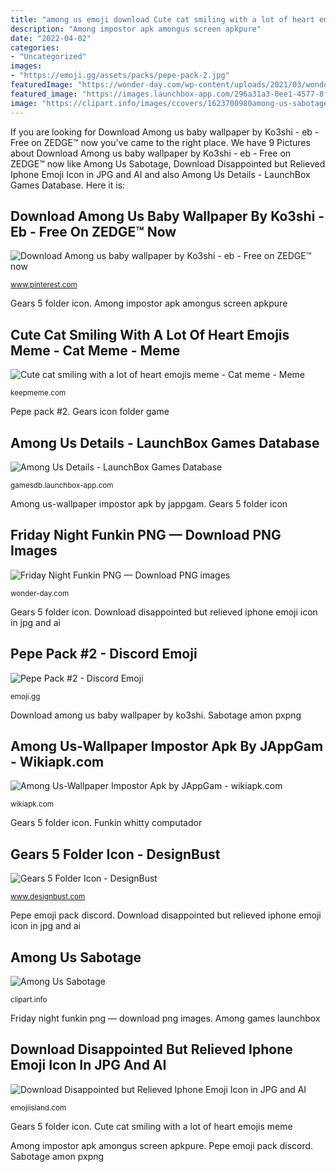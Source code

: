 ```yaml
---
title: "among us emoji download Cute cat smiling with a lot of heart emojis meme"
description: "Among impostor apk amongus screen apkpure"
date: "2022-04-02"
categories:
- "Uncategorized"
images:
- "https://emoji.gg/assets/packs/pepe-pack-2.jpg"
featuredImage: "https://wonder-day.com/wp-content/uploads/2021/03/wonder-day-friday_night_funkin-png-12-197x300.png"
featured_image: "https://images.launchbox-app.com/296a31a3-0ee1-4577-8f76-884da99c8dd5.jpg"
image: "https://clipart.info/images/ccovers/1623700980among-us-sabotage.png"
---
```


If you are looking for Download Among us baby wallpaper by Ko3shi - eb - Free on ZEDGE™ now you've came to the right place. We have 9 Pictures about Download Among us baby wallpaper by Ko3shi - eb - Free on ZEDGE™ now like Among Us Sabotage, Download Disappointed but Relieved Iphone Emoji Icon in JPG and AI and also Among Us Details - LaunchBox Games Database. Here it is:

## Download Among Us Baby Wallpaper By Ko3shi - Eb - Free On ZEDGE™ Now

![Download Among us baby wallpaper by Ko3shi - eb - Free on ZEDGE™ now](https://i.pinimg.com/736x/3c/7a/ca/3c7acaf6e396c2c949117f761143d43f.jpg "Preocupado relieved disappointed upset sadness freetoedit kurang disperindag")

<small>www.pinterest.com</small>

Gears 5 folder icon. Among impostor apk amongus screen apkpure

## Cute Cat Smiling With A Lot Of Heart Emojis Meme - Cat Meme - Meme

![Cute cat smiling with a lot of heart emojis meme - Cat meme - Meme](https://keepmeme.com/files/en_posts/20200918/cute-cat-smiling-with-a-lot-of-heart-emojis-meme-6a31b06092d3df2380b1a30ef34622b3.jpg "Among us sabotage")

<small>keepmeme.com</small>

Pepe pack #2. Gears icon folder game

## Among Us Details - LaunchBox Games Database

![Among Us Details - LaunchBox Games Database](https://images.launchbox-app.com/296a31a3-0ee1-4577-8f76-884da99c8dd5.jpg "Among games launchbox")

<small>gamesdb.launchbox-app.com</small>

Among us-wallpaper impostor apk by jappgam. Gears 5 folder icon

## Friday Night Funkin PNG — Download PNG Images

![Friday Night Funkin PNG — Download PNG images](https://wonder-day.com/wp-content/uploads/2021/03/wonder-day-friday_night_funkin-png-12-197x300.png "Gears 5 folder icon")

<small>wonder-day.com</small>

Gears 5 folder icon. Download disappointed but relieved iphone emoji icon in jpg and ai

## Pepe Pack #2 - Discord Emoji

![Pepe Pack #2 - Discord Emoji](https://emoji.gg/assets/packs/pepe-pack-2.jpg "Download disappointed but relieved iphone emoji icon in jpg and ai")

<small>emoji.gg</small>

Download among us baby wallpaper by ko3shi. Sabotage amon pxpng

## Among Us-Wallpaper Impostor Apk By JAppGam - Wikiapk.com

![Among Us-Wallpaper Impostor Apk by JAppGam - wikiapk.com](https://lh3.googleusercontent.com/DltxqYEYoVKHnfQlqcxVAHesDXcuLPNr7RehLyc2GTQCdSJUmCYtrbnL5yoQRD2a1rs "Sabotage amon pxpng")

<small>wikiapk.com</small>

Gears 5 folder icon. Funkin whitty computador

## Gears 5 Folder Icon - DesignBust

![Gears 5 Folder Icon - DesignBust](https://www.designbust.com/download/345/thumb/gears_5_folder_icon_thum.png "Gears 5 folder icon")

<small>www.designbust.com</small>

Pepe emoji pack discord. Download disappointed but relieved iphone emoji icon in jpg and ai

## Among Us Sabotage

![Among Us Sabotage](https://clipart.info/images/ccovers/1623700980among-us-sabotage.png "Among games launchbox")

<small>clipart.info</small>

Friday night funkin png — download png images. Among games launchbox

## Download Disappointed But Relieved Iphone Emoji Icon In JPG And AI

![Download Disappointed but Relieved Iphone Emoji Icon in JPG and AI](https://cdn.shopify.com/s/files/1/1061/1924/files/Disappointed_but_Relieved_Emoji_Icon.png?11214052019865124406 "Crewmate zedge amongus amoung wallpaperaccess gabiii tapiz ringtones starberry amo كيوت yumyum خلفيات disegni")

<small>emojiisland.com</small>

Gears 5 folder icon. Cute cat smiling with a lot of heart emojis meme

Among impostor apk amongus screen apkpure. Pepe emoji pack discord. Sabotage amon pxpng
